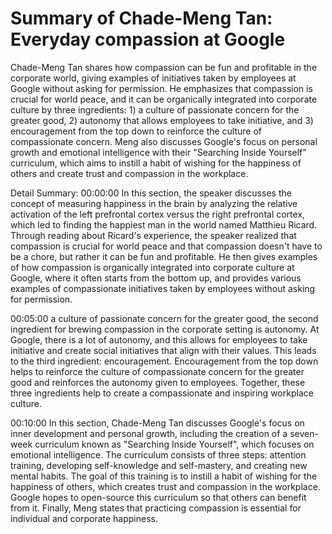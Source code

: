 # Summary of Chade-Meng Tan: Everyday compassion at Google

Chade-Meng Tan shares how compassion can be fun and profitable in the corporate world, giving examples of initiatives taken by employees at Google without asking for permission. He emphasizes that compassion is crucial for world peace, and it can be organically integrated into corporate culture by three ingredients: 1) a culture of passionate concern for the greater good, 2) autonomy that allows employees to take initiative, and 3) encouragement from the top down to reinforce the culture of compassionate concern. Meng also discusses Google's focus on personal growth and emotional intelligence with their "Searching Inside Yourself" curriculum, which aims to instill a habit of wishing for the happiness of others and create trust and compassion in the workplace.

Detail Summary: 
00:00:00
In this section, the speaker discusses the concept of measuring happiness in the brain by analyzing the relative activation of the left prefrontal cortex versus the right prefrontal cortex, which led to finding the happiest man in the world named Matthieu Ricard. Through reading about Ricard's experience, the speaker realized that compassion is crucial for world peace and that compassion doesn't have to be a chore, but rather it can be fun and profitable. He then gives examples of how compassion is organically integrated into corporate culture at Google, where it often starts from the bottom up, and provides various examples of compassionate initiatives taken by employees without asking for permission.

00:05:00
a culture of passionate concern for the greater good, the second ingredient for brewing compassion in the corporate setting is autonomy. At Google, there is a lot of autonomy, and this allows for employees to take initiative and create social initiatives that align with their values. This leads to the third ingredient: encouragement. Encouragement from the top down helps to reinforce the culture of compassionate concern for the greater good and reinforces the autonomy given to employees. Together, these three ingredients help to create a compassionate and inspiring workplace culture.

00:10:00
In this section, Chade-Meng Tan discusses Google's focus on inner development and personal growth, including the creation of a seven-week curriculum known as "Searching Inside Yourself", which focuses on emotional intelligence. The curriculum consists of three steps: attention training, developing self-knowledge and self-mastery, and creating new mental habits. The goal of this training is to instill a habit of wishing for the happiness of others, which creates trust and compassion in the workplace. Google hopes to open-source this curriculum so that others can benefit from it. Finally, Meng states that practicing compassion is essential for individual and corporate happiness.

